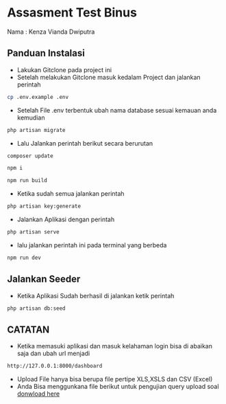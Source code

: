 # Assasment Test Binus 
Nama : Kenza Vianda Dwiputra

## Panduan Instalasi
- Lakukan Gitclone pada project ini
- Setelah melakukan Gitclone masuk kedalam Project dan jalankan perintah
```bash
cp .env.example .env
```
- Setelah File .env terbentuk ubah nama database sesuai kemauan anda kemudian
```bash
php artisan migrate
```
- Lalu Jalankan perintah berikut secara berurutan
```bash
composer update
```
```bash
npm i
```
```bash
npm run build
```
- Ketika sudah semua jalankan perintah

```bash
php artisan key:generate
```
- Jalankan Aplikasi dengan perintah
```bash
php artisan serve
```
- lalu jalankan perintah ini pada terminal yang berbeda
```bash
npm run dev
```

## Jalankan Seeder
- Ketika Aplikasi Sudah berhasil di jalankan ketik perintah

```bash
php artisan db:seed
```
## CATATAN
- Ketika memasuki aplikasi dan masuk kelahaman login bisa di abaikan saja dan ubah url menjadi


```bash
http://127.0.0.1:8000/dashboard
```

- Upload File hanya bisa berupa file pertipe XLS,XSLS dan CSV (Excel)
- Anda Bisa menggunkana file berikut untuk pengujian query upload soal
[donwload here](https://docs.google.com/spreadsheets/d/1yLvguZ9tm4JiTmkb9aq43115b1dAR_sq/edit?usp=sharing&ouid=116225450301243167293&rtpof=true&sd=true)